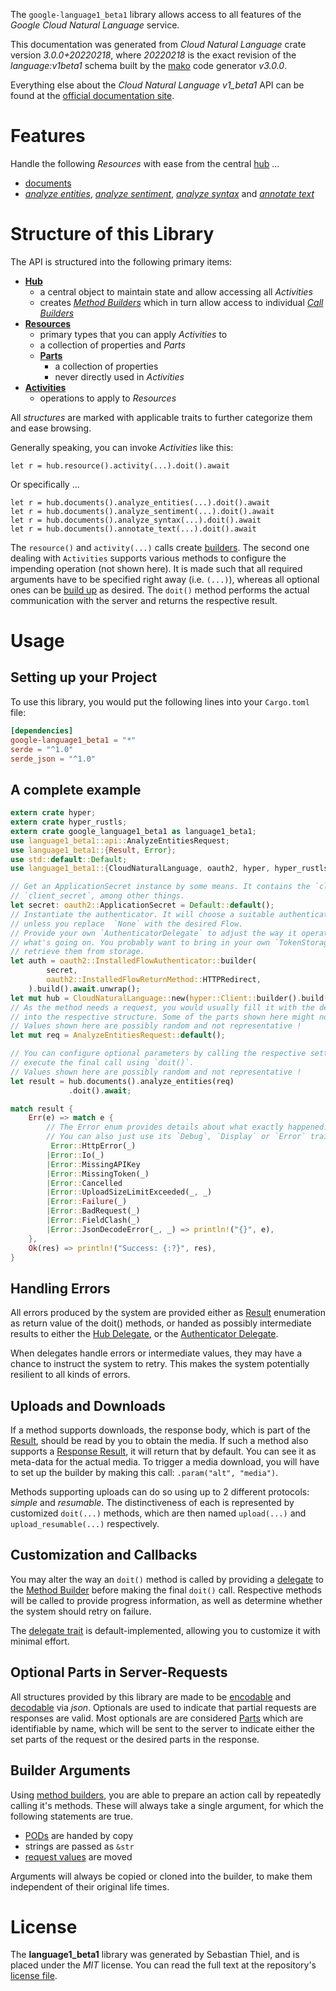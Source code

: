 <!---
DO NOT EDIT !
This file was generated automatically from 'src/mako/api/README.md.mako'
DO NOT EDIT !
-->
The `google-language1_beta1` library allows access to all features of the *Google Cloud Natural Language* service.

This documentation was generated from *Cloud Natural Language* crate version *3.0.0+20220218*, where *20220218* is the exact revision of the *language:v1beta1* schema built by the [mako](http://www.makotemplates.org/) code generator *v3.0.0*.

Everything else about the *Cloud Natural Language* *v1_beta1* API can be found at the
[official documentation site](https://cloud.google.com/natural-language/).
# Features

Handle the following *Resources* with ease from the central [hub](https://docs.rs/google-language1_beta1/3.0.0+20220218/google_language1_beta1/CloudNaturalLanguage) ... 

* [documents](https://docs.rs/google-language1_beta1/3.0.0+20220218/google_language1_beta1/api::Document)
 * [*analyze entities*](https://docs.rs/google-language1_beta1/3.0.0+20220218/google_language1_beta1/api::DocumentAnalyzeEntityCall), [*analyze sentiment*](https://docs.rs/google-language1_beta1/3.0.0+20220218/google_language1_beta1/api::DocumentAnalyzeSentimentCall), [*analyze syntax*](https://docs.rs/google-language1_beta1/3.0.0+20220218/google_language1_beta1/api::DocumentAnalyzeSyntaxCall) and [*annotate text*](https://docs.rs/google-language1_beta1/3.0.0+20220218/google_language1_beta1/api::DocumentAnnotateTextCall)




# Structure of this Library

The API is structured into the following primary items:

* **[Hub](https://docs.rs/google-language1_beta1/3.0.0+20220218/google_language1_beta1/CloudNaturalLanguage)**
    * a central object to maintain state and allow accessing all *Activities*
    * creates [*Method Builders*](https://docs.rs/google-language1_beta1/3.0.0+20220218/google_language1_beta1/client::MethodsBuilder) which in turn
      allow access to individual [*Call Builders*](https://docs.rs/google-language1_beta1/3.0.0+20220218/google_language1_beta1/client::CallBuilder)
* **[Resources](https://docs.rs/google-language1_beta1/3.0.0+20220218/google_language1_beta1/client::Resource)**
    * primary types that you can apply *Activities* to
    * a collection of properties and *Parts*
    * **[Parts](https://docs.rs/google-language1_beta1/3.0.0+20220218/google_language1_beta1/client::Part)**
        * a collection of properties
        * never directly used in *Activities*
* **[Activities](https://docs.rs/google-language1_beta1/3.0.0+20220218/google_language1_beta1/client::CallBuilder)**
    * operations to apply to *Resources*

All *structures* are marked with applicable traits to further categorize them and ease browsing.

Generally speaking, you can invoke *Activities* like this:

```Rust,ignore
let r = hub.resource().activity(...).doit().await
```

Or specifically ...

```ignore
let r = hub.documents().analyze_entities(...).doit().await
let r = hub.documents().analyze_sentiment(...).doit().await
let r = hub.documents().analyze_syntax(...).doit().await
let r = hub.documents().annotate_text(...).doit().await
```

The `resource()` and `activity(...)` calls create [builders][builder-pattern]. The second one dealing with `Activities` 
supports various methods to configure the impending operation (not shown here). It is made such that all required arguments have to be 
specified right away (i.e. `(...)`), whereas all optional ones can be [build up][builder-pattern] as desired.
The `doit()` method performs the actual communication with the server and returns the respective result.

# Usage

## Setting up your Project

To use this library, you would put the following lines into your `Cargo.toml` file:

```toml
[dependencies]
google-language1_beta1 = "*"
serde = "^1.0"
serde_json = "^1.0"
```

## A complete example

```Rust
extern crate hyper;
extern crate hyper_rustls;
extern crate google_language1_beta1 as language1_beta1;
use language1_beta1::api::AnalyzeEntitiesRequest;
use language1_beta1::{Result, Error};
use std::default::Default;
use language1_beta1::{CloudNaturalLanguage, oauth2, hyper, hyper_rustls};

// Get an ApplicationSecret instance by some means. It contains the `client_id` and 
// `client_secret`, among other things.
let secret: oauth2::ApplicationSecret = Default::default();
// Instantiate the authenticator. It will choose a suitable authentication flow for you, 
// unless you replace  `None` with the desired Flow.
// Provide your own `AuthenticatorDelegate` to adjust the way it operates and get feedback about 
// what's going on. You probably want to bring in your own `TokenStorage` to persist tokens and
// retrieve them from storage.
let auth = oauth2::InstalledFlowAuthenticator::builder(
        secret,
        oauth2::InstalledFlowReturnMethod::HTTPRedirect,
    ).build().await.unwrap();
let mut hub = CloudNaturalLanguage::new(hyper::Client::builder().build(hyper_rustls::HttpsConnector::with_native_roots()), auth);
// As the method needs a request, you would usually fill it with the desired information
// into the respective structure. Some of the parts shown here might not be applicable !
// Values shown here are possibly random and not representative !
let mut req = AnalyzeEntitiesRequest::default();

// You can configure optional parameters by calling the respective setters at will, and
// execute the final call using `doit()`.
// Values shown here are possibly random and not representative !
let result = hub.documents().analyze_entities(req)
             .doit().await;

match result {
    Err(e) => match e {
        // The Error enum provides details about what exactly happened.
        // You can also just use its `Debug`, `Display` or `Error` traits
         Error::HttpError(_)
        |Error::Io(_)
        |Error::MissingAPIKey
        |Error::MissingToken(_)
        |Error::Cancelled
        |Error::UploadSizeLimitExceeded(_, _)
        |Error::Failure(_)
        |Error::BadRequest(_)
        |Error::FieldClash(_)
        |Error::JsonDecodeError(_, _) => println!("{}", e),
    },
    Ok(res) => println!("Success: {:?}", res),
}

```
## Handling Errors

All errors produced by the system are provided either as [Result](https://docs.rs/google-language1_beta1/3.0.0+20220218/google_language1_beta1/client::Result) enumeration as return value of
the doit() methods, or handed as possibly intermediate results to either the 
[Hub Delegate](https://docs.rs/google-language1_beta1/3.0.0+20220218/google_language1_beta1/client::Delegate), or the [Authenticator Delegate](https://docs.rs/yup-oauth2/*/yup_oauth2/trait.AuthenticatorDelegate.html).

When delegates handle errors or intermediate values, they may have a chance to instruct the system to retry. This 
makes the system potentially resilient to all kinds of errors.

## Uploads and Downloads
If a method supports downloads, the response body, which is part of the [Result](https://docs.rs/google-language1_beta1/3.0.0+20220218/google_language1_beta1/client::Result), should be
read by you to obtain the media.
If such a method also supports a [Response Result](https://docs.rs/google-language1_beta1/3.0.0+20220218/google_language1_beta1/client::ResponseResult), it will return that by default.
You can see it as meta-data for the actual media. To trigger a media download, you will have to set up the builder by making
this call: `.param("alt", "media")`.

Methods supporting uploads can do so using up to 2 different protocols: 
*simple* and *resumable*. The distinctiveness of each is represented by customized 
`doit(...)` methods, which are then named `upload(...)` and `upload_resumable(...)` respectively.

## Customization and Callbacks

You may alter the way an `doit()` method is called by providing a [delegate](https://docs.rs/google-language1_beta1/3.0.0+20220218/google_language1_beta1/client::Delegate) to the 
[Method Builder](https://docs.rs/google-language1_beta1/3.0.0+20220218/google_language1_beta1/client::CallBuilder) before making the final `doit()` call. 
Respective methods will be called to provide progress information, as well as determine whether the system should 
retry on failure.

The [delegate trait](https://docs.rs/google-language1_beta1/3.0.0+20220218/google_language1_beta1/client::Delegate) is default-implemented, allowing you to customize it with minimal effort.

## Optional Parts in Server-Requests

All structures provided by this library are made to be [encodable](https://docs.rs/google-language1_beta1/3.0.0+20220218/google_language1_beta1/client::RequestValue) and 
[decodable](https://docs.rs/google-language1_beta1/3.0.0+20220218/google_language1_beta1/client::ResponseResult) via *json*. Optionals are used to indicate that partial requests are responses 
are valid.
Most optionals are are considered [Parts](https://docs.rs/google-language1_beta1/3.0.0+20220218/google_language1_beta1/client::Part) which are identifiable by name, which will be sent to 
the server to indicate either the set parts of the request or the desired parts in the response.

## Builder Arguments

Using [method builders](https://docs.rs/google-language1_beta1/3.0.0+20220218/google_language1_beta1/client::CallBuilder), you are able to prepare an action call by repeatedly calling it's methods.
These will always take a single argument, for which the following statements are true.

* [PODs][wiki-pod] are handed by copy
* strings are passed as `&str`
* [request values](https://docs.rs/google-language1_beta1/3.0.0+20220218/google_language1_beta1/client::RequestValue) are moved

Arguments will always be copied or cloned into the builder, to make them independent of their original life times.

[wiki-pod]: http://en.wikipedia.org/wiki/Plain_old_data_structure
[builder-pattern]: http://en.wikipedia.org/wiki/Builder_pattern
[google-go-api]: https://github.com/google/google-api-go-client

# License
The **language1_beta1** library was generated by Sebastian Thiel, and is placed 
under the *MIT* license.
You can read the full text at the repository's [license file][repo-license].

[repo-license]: https://github.com/Byron/google-apis-rsblob/main/LICENSE.md
